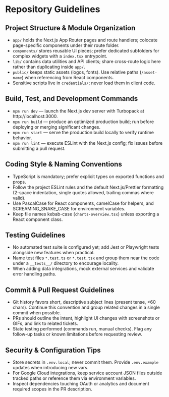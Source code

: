 # Repository Guidelines

## Project Structure & Module Organization
- `app/` holds the Next.js App Router pages and route handlers; colocate page-specific components under their route folder.
- `components/` stores reusable UI pieces; prefer dedicated subfolders for complex widgets with a `index.tsx` entrypoint.
- `lib/` contains data utilities and API clients; share cross-route logic here rather than duplicating inside `app/`.
- `public/` keeps static assets (logos, fonts). Use relative paths (`/asset-name`) when referencing from React components.
- Sensitive scripts live in `credentials/`; never load them in client code.

## Build, Test, and Development Commands
- `npm run dev` — launch the Next.js dev server with Turbopack at http://localhost:3000.
- `npm run build` — produce an optimized production build; run before deploying or merging significant changes.
- `npm run start` — serve the production build locally to verify runtime behavior.
- `npm run lint` — execute ESLint with the Next.js config; fix issues before submitting a pull request.

## Coding Style & Naming Conventions
- TypeScript is mandatory; prefer explicit types on exported functions and props.
- Follow the project ESLint rules and the default Next.js/Prettier formatting (2-space indentation, single quotes allowed, trailing commas where valid).
- Use PascalCase for React components, camelCase for helpers, and SCREAMING_SNAKE_CASE for environment variables.
- Keep file names kebab-case (`charts-overview.tsx`) unless exporting a React component class.

## Testing Guidelines
- No automated test suite is configured yet; add Jest or Playwright tests alongside new features when practical.
- Name test files `*.test.ts` or `*.test.tsx` and group them near the code under a `__tests__/` directory to encourage locality.
- When adding data integrations, mock external services and validate error handling paths.

## Commit & Pull Request Guidelines
- Git history favors short, descriptive subject lines (present tense, <60 chars). Continue this convention and group related changes in a single commit when possible.
- PRs should outline the intent, highlight UI changes with screenshots or GIFs, and link to related tickets.
- State testing performed (commands run, manual checks). Flag any follow-up tasks or known limitations before requesting review.

## Security & Configuration Tips
- Store secrets in `.env.local`; never commit them. Provide `.env.example` updates when introducing new vars.
- For Google Cloud integrations, keep service account JSON files outside tracked paths or reference them via environment variables.
- Inspect dependencies touching OAuth or analytics and document required scopes in the PR description.
